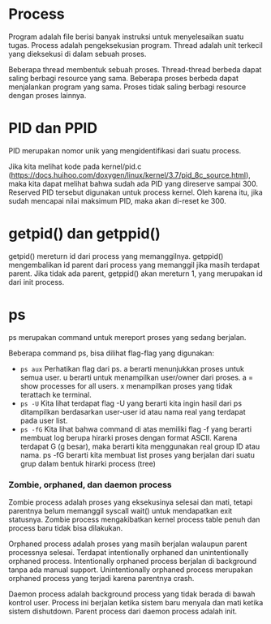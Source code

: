 # Process

Program adalah file berisi banyak instruksi untuk menyelesaikan suatu tugas. Process adalah pengeksekusian program. Thread adalah unit terkecil yang dieksekusi di dalam sebuah proses.

Beberapa thread membentuk sebuah proses. Thread-thread berbeda dapat saling berbagi resource yang sama. Beberapa proses berbeda dapat menjalankan program yang sama. Proses tidak saling berbagi resource dengan proses lainnya.

# PID dan PPID

PID merupakan nomor unik yang mengidentifikasi dari suatu process.

Jika kita melihat kode pada kernel/pid.c (https://docs.huihoo.com/doxygen/linux/kernel/3.7/pid_8c_source.html), maka kita dapat melihat bahwa sudah ada PID yang direserve sampai 300. Reserved PID tersebut digunakan untuk process kernel. Oleh karena itu, jika sudah mencapai nilai maksimum PID, maka akan di-reset ke 300.

# getpid() dan getppid()

getpid() mereturn id dari process yang memanggilnya. getppid() mengembalikan id parent dari process yang memanggil jika masih terdapat parent. Jika tidak ada parent, getppid() akan mereturn 1, yang merupakan id dari init process.

# ps

ps merupakan command untuk mereport proses yang sedang berjalan.

Beberapa command ps, bisa dilihat flag-flag yang digunakan:
- ```ps aux```
Perhatikan flag dari ps. a berarti menunjukkan proses untuk semua user. u berarti untuk menampilkan user/owner dari proses. a = show processes for all users. x menampilkan proses yang tidak terattach ke terminal.
- ```ps -U```
Kita lihat terdapat flag -U yang berarti kita ingin hasil dari ps ditampilkan berdasarkan user-user id atau nama real yang terdapat pada user list.
- ```ps -fG```
Kita lihat bahwa command di atas memiliki flag -f yang berarti membuat log berupa hirarki proses dengan format ASCII. Karena terdapat G (g besar), maka berarti kita menggunakan real group ID atau nama. ps -fG berarti kita membuat list proses yang berjalan dari suatu grup dalam bentuk hirarki process (tree)

### Zombie, orphaned, dan daemon process

Zombie process adalah proses yang eksekusinya selesai dan mati, tetapi parentnya belum memanggil syscall wait() untuk mendapatkan exit statusnya. Zombie process mengakibatkan kernel process table penuh dan process baru tidak bisa dilakukan.

Orphaned process adalah proses yang masih berjalan walaupun parent processnya selesai. Terdapat intentionally orphaned dan unintentionally orphaned process. Intentionally orphaned process berjalan di background tanpa ada manual support. Unintentionally orphaned process merupakan orphaned process yang terjadi karena parentnya crash.

Daemon process adalah background process yang tidak berada di bawah kontrol user. Process ini berjalan ketika sistem baru menyala dan mati ketika sistem dishutdown. Parent process dari daemon process adalah init. 
